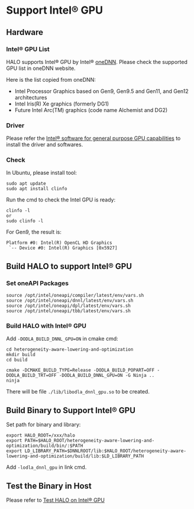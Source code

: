 # Support Intel® GPU

## Hardware

### Intel® GPU List
HALO supports Intel® GPU by Intel® [oneDNN](https://github.com/oneapi-src/oneDNN). Please check the supported GPU list in oneDNN website.

Here is the list copied from oneDNN:

- Intel Processor Graphics based on Gen9, Gen9.5 and Gen11, and Gen12 architectures
- Intel Iris(R) Xe graphics (formerly DG1)
- Future Intel Arc(TM) graphics (code name Alchemist and DG2)

### Driver
Please refer the [Intel® software for general purpose GPU capabilities](https://dgpu-docs.intel.com/index.html) to install the driver and softwares.

### Check
In Ubuntu, please install tool:
```
sudo apt update
sudo apt install clinfo
```

Run the cmd to check the Intel GPU is ready:
```
clinfo -l
or
sudo clinfo -l
```

For Gen9, the result is:
```
Platform #0: Intel(R) OpenCL HD Graphics
 `-- Device #0: Intel(R) Graphics [0x5927]

```

## Build HALO to support Intel® GPU

### Set oneAPI Packages

```
source /opt/intel/oneapi/compiler/latest/env/vars.sh
source /opt/intel/oneapi/dnnl/latest/env/vars.sh
source /opt/intel/oneapi/dpl/latest/env/vars.sh
source /opt/intel/oneapi/tbb/latest/env/vars.sh
```

### Build HALO with Intel® GPU

Add `-DODLA_BUILD_DNNL_GPU=ON` in cmake cmd:

```
cd heterogeneity-aware-lowering-and-optimization
mkdir build
cd build

cmake -DCMAKE_BUILD_TYPE=Release -DODLA_BUILD_POPART=OFF -DODLA_BUILD_TRT=OFF -DODLA_BUILD_DNNL_GPU=ON -G Ninja ..
ninja
```

There will be file `./lib/libodla_dnnl_gpu.so` to be created.

## Build Binary to Support Intel® GPU

Set path for binary and library:
```
export HALO_ROOT=/xxx/halo
export PATH=$HALO_ROOT/heterogeneity-aware-lowering-and-optimization/build/bin/:$PATH
export LD_LIBRARY_PATH=$DNNLROOT/lib:$HALO_ROOT/heterogeneity-aware-lowering-and-optimization/build/lib:$LD_LIBRARY_PATH
```

Add `-lodla_dnnl_gpu` in link cmd.

## Test the Binary in Host

Please refer to [Test HALO on Intel® GPU](test_intel_gpu.md)


